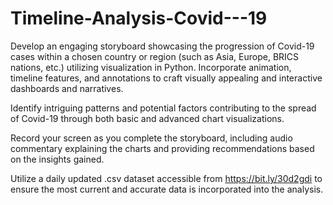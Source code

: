 # Timeline-Analysis-Covid---19
Develop an engaging storyboard showcasing the progression of Covid-19 cases within a chosen country or region (such as Asia, Europe, BRICS nations, etc.) utilizing visualization in Python. Incorporate animation, timeline features, and annotations to craft visually appealing and interactive dashboards and narratives.

Identify intriguing patterns and potential factors contributing to the spread of Covid-19 through both basic and advanced chart visualizations.

Record your screen as you complete the storyboard, including audio commentary explaining the charts and providing recommendations based on the insights gained.

Utilize a daily updated .csv dataset accessible from https://bit.ly/30d2gdi to ensure the most current and accurate data is incorporated into the analysis.




